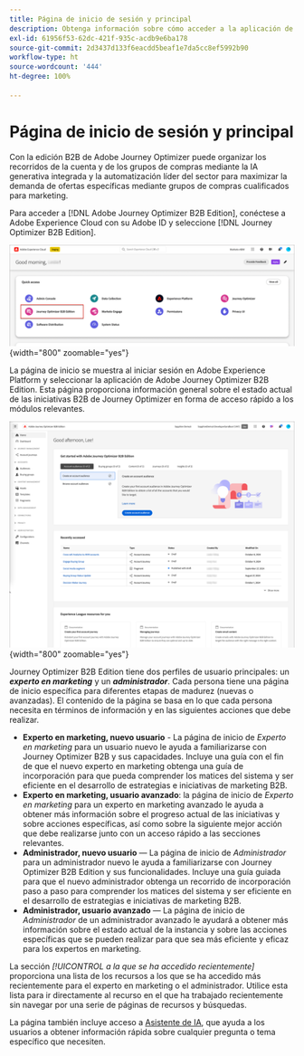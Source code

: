 ```yaml
---
title: Página de inicio de sesión y principal
description: Obtenga información sobre cómo acceder a la aplicación de Journey Optimizer B2B Edition y utilizar la información de la página principal.
exl-id: 61956f53-62dc-421f-935c-acdb9e6ba178
source-git-commit: 2d3437d133f6eacdd5beaf1e7da5cc8ef5992b90
workflow-type: ht
source-wordcount: '444'
ht-degree: 100%

---
```


# Página de inicio de sesión y principal

Con la edición B2B de Adobe Journey Optimizer puede organizar los recorridos de la cuenta y de los grupos de compras mediante la IA generativa integrada y la automatización líder del sector para maximizar la demanda de ofertas específicas mediante grupos de compras cualificados para marketing.

<!-- Requirements?
-->
Para acceder a [!DNL Adobe Journey Optimizer B2B Edition], conéctese a Adobe Experience Cloud con su Adobe ID y seleccione [!DNL Journey Optimizer B2B Edition].

![Aplicaciones de Adobe Experience Platform](./assets/experience-cloud-apps.png){width="800" zoomable="yes"}

La página de inicio se muestra al iniciar sesión en Adobe Experience Platform y seleccionar la aplicación de Adobe Journey Optimizer B2B Edition. Esta página proporciona información general sobre el estado actual de las iniciativas B2B de Journey Optimizer en forma de <!-- refined insights and--> acceso rápido a los módulos relevantes. <!-- It also provides information about the ideal next action to take and where to find the comprehensive set of tutorials and documentation. -->

![Página principal de Journey Optimizer B2B Edition](./assets/home-page.png){width="800" zoomable="yes"}

Journey Optimizer B2B Edition tiene dos perfiles de usuario principales: un _**experto en marketing**_ y un _**administrador**_. Cada persona tiene una página de inicio específica para diferentes etapas de madurez (nuevas o avanzadas). El contenido de la página se basa en lo que cada persona necesita en términos de información y en las siguientes acciones que debe realizar.

* **Experto en marketing, nuevo usuario** - La página de inicio de _Experto en marketing_ para un usuario nuevo le ayuda a familiarizarse con Journey Optimizer B2B y sus capacidades. Incluye una guía con el fin de que el nuevo experto en marketing obtenga una guía de incorporación para que pueda comprender los matices del sistema y ser eficiente en el desarrollo de estrategias e iniciativas de marketing B2B.
* **Experto en marketing, usuario avanzado**: la página de inicio de _Experto en marketing_ para un experto en marketing avanzado le ayuda a obtener más información sobre el progreso actual de las iniciativas y sobre acciones específicas, así como sobre la siguiente mejor acción que debe realizarse junto con un acceso rápido a las secciones relevantes.
* **Administrador, nuevo usuario** — La página de inicio de _Administrador_ para un administrador nuevo le ayuda a familiarizarse con Journey Optimizer B2B Edition y sus funcionalidades. Incluye una guía guiada para que el nuevo administrador obtenga un recorrido de incorporación paso a paso para comprender los matices del sistema y ser eficiente en el desarrollo de estrategias e iniciativas de marketing B2B.
* **Administrador, usuario avanzado** — La página de inicio de _Administrador_ de un administrador avanzado le ayudará a obtener más información sobre el estado actual de la instancia y sobre las acciones específicas que se pueden realizar para que sea más eficiente y eficaz para los expertos en marketing.

La sección _[!UICONTROL a la que se ha accedido recientemente]_ proporciona una lista de los recursos a los que se ha accedido más recientemente para el experto en marketing o el administrador. Utilice esta lista para ir directamente al recurso en el que ha trabajado recientemente sin navegar por una serie de páginas de recursos y búsquedas.

La página también incluye acceso a [Asistente de IA](./ai-assistant/ai-assistant-overview.md), que ayuda a los usuarios a obtener información rápida sobre cualquier pregunta o tema específico que necesiten.<!-- and to obtain specific recommendations for their challenges or objectives-->

<!-- 

## Marketer - new user

The Marketer home page for a new user consists of three rows that assist the marketer in getting accustomed to Journey Optimizer B2B and its capabilities. It also provides a view of the latest journeys that have been created, which can serve as a starting point for a new user.

The first row consists of a guided walkthrough for the new marketer to obtain an onboarding walkthrough so that they can understand the nuances of the system and become efficient in developing B2B marketing strategies and initiatives.

The second row consists of the recent AJO B2B journeys that have been created across the platform so that the marketer can get inspiration for the best practices to create an account journey.

The third row consists of the learning resources that can help a marketer gain more information on a specific topic.

## Marketer - advanced user

The Marketer home page for an advanced marketer consists of four rows that assists the marketer in obtaining more information on the current progress of the initiatives and on specific actions and on the next best action to be taken along with quick access to relevant sections.

The first row consists of the next set of actions that a B2B marketer can take based on the previous actions taken and the current state of the initiative, which provides a prompt for the user to make the next move that would align to the objective of the initiatives and help them reach the goals quickly.

The second row consists of the most recent assets accessed by the marketer to make it easier for the marketer to locate them and make updates to the same.

The third row consists of the Key Performance Indicators that can help the marketer gauge the overall performance of the marketing initiatives.

The fourth row consists of the learning resources that can help a marketer gain more information on a specific topic.

## Administrator - new user

The _Admin_ home page for a new administrator consists of three rows that assists the administrator in getting accustomed to Journey Optimizer B2B Edition and its capabilities, and provides a view of the latest journeys that have been created that can serve as a starting point for a new user.

The first row consists of a guided walkthrough for the new marketer to obtain a step-by-step onboarding journey to understand the nuances of the system and become efficient in developing B2B marketing strategies and initiatives with AJO B2B.

The second row consists of the recent assets used by the B2B marketers in a single table to make it easier for the administrator to know which assets are currently under focus.

The third row consists of the learning resources that would help an administrator gain more information on a specific topic.

## Administrator - advanced user

The _Admin_ home page for an advanced administrator consists of four rows that assists the administrator in obtaining more information about the current status of the instance and on specific actions that can be taken to make it more efficient and effective for the marketers.

The first row consists of the next set of actions that an administrator can take based on the previous actions taken and the current state of the instance. It serves as a prompt for the administrator to make the necessary updates to the parameters of the instances such as user permissions or any specific module configurations.

The second row consists of the recent assets used by the B2B marketers in a single table to make it easier for the administrator to know which assets are currently under focus.

The third row consists of the Key Performance Indicators that would help the administrators gauge the progress of the instance in terms of operational parameters such as users and usage.

The fourth row consists of the learning resources that would help the administrator gain more information on a specific topic.

-->